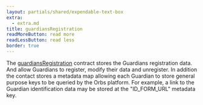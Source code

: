 ```yaml
---
layout: partials/shared/expendable-text-box
extra:
  - extra.md
title: guardiansRegistration
readMoreButton: read more
readLessButton: read less
border: true
---
```


The [guardiansRegistration](https://etherscan.io/0xce97f8c79228c53b8b9ad86800a493d1e7e5d1e3) contract stores the Guardians registration data. And allow Guardians to register, modify their data and unregister. In addition the contact stores a metadata map allowing each Guardian to store general purpose keys to be queried by the Orbs platform. For example, a link to the Guardian identification data may be stored at the "ID_FORM_URL" metadata key.
